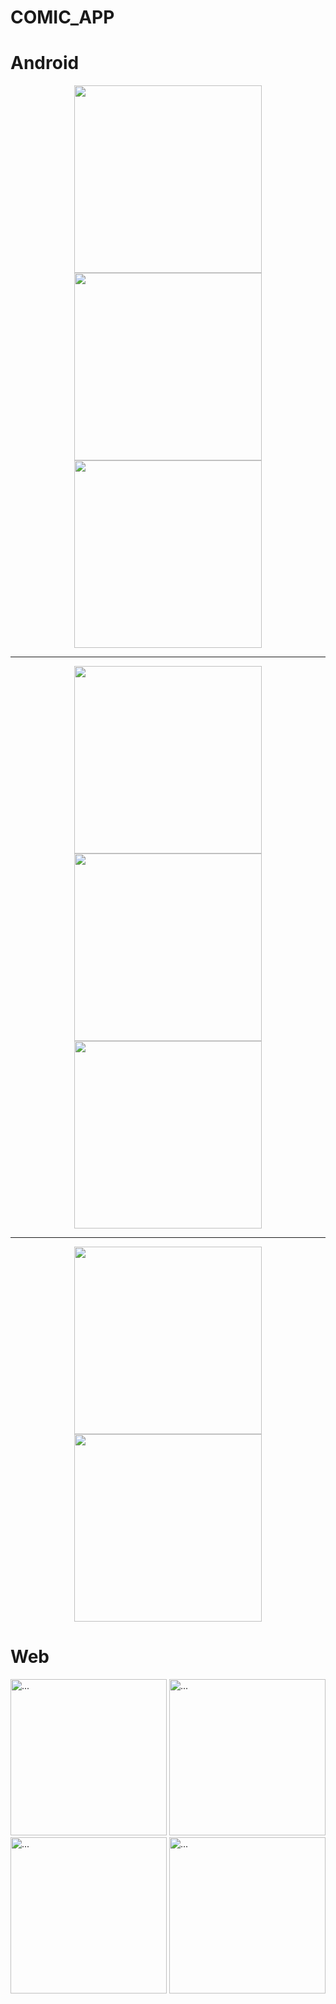 # COMIC_APP
# Android
<p align="center">

<img src="https://user-images.githubusercontent.com/25265572/168560486-a52831a9-105b-4944-8c6f-04c4b2457ef2.png" width="300" hspace="10"/>

<img src="https://user-images.githubusercontent.com/25265572/168560858-f1bf8758-c234-4622-a8ba-4190d012f451.png" width="300" hspace="10"/>

<img src="https://user-images.githubusercontent.com/25265572/168560999-f0084bed-e6ef-4a31-ab86-f9768e701149.png" width="300" hspace="10"/>

</p>
<hr>
<p align="center">

<img src="https://user-images.githubusercontent.com/25265572/168561142-c949cc1b-d757-49f1-b233-71d3c92e7396.png" width="300" hspace="10"/>

<img src="https://user-images.githubusercontent.com/25265572/168561320-de67a48e-6fd2-49c9-89ee-6bad59738050.png" width="300" hspace="10"/>

<img src="https://user-images.githubusercontent.com/25265572/168561501-caad9b2c-81ca-4183-957b-88d641154af9.png" width="300" hspace="10"/>

</p>
<hr>

<p align="center">

<img src="https://user-images.githubusercontent.com/25265572/168561571-a5e28a11-b3f0-4abc-b8af-ad53e6529389.png" width="300" hspace="10"/>

<img src="https://user-images.githubusercontent.com/25265572/168561641-178ccd97-8a66-48ca-b802-8cac37e0c680.png" width="300" hspace="10"/>


</p>



# Web
<img src="https://user-images.githubusercontent.com/25265572/168561820-28fea4b0-8572-41c0-a544-2fb3d372a974.PNG" alt="..." width="250" />
<img src="https://user-images.githubusercontent.com/25265572/168561753-b66eb1ee-fb6f-4cd3-91b0-c55f04337ae7.PNG" alt="..." width="250" />
<img src="https://user-images.githubusercontent.com/25265572/168561920-c7099bfc-3f0d-4682-9b98-3a40c0bb15f7.PNG" alt="..." width="250" />
<img src="https://https://user-images.githubusercontent.com/25265572/168561928-2a714755-319c-457e-8984-3c6e9b7ea27c.PNG" alt="..." width="250" />

